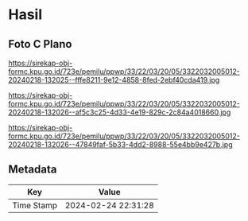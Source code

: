 # Hasil

## Foto C Plano

https://sirekap-obj-formc.kpu.go.id/723e/pemilu/ppwp/33/22/03/20/05/3322032005012-20240218-132025--fffe8211-9e12-4858-8fed-2ebf40cda419.jpg

https://sirekap-obj-formc.kpu.go.id/723e/pemilu/ppwp/33/22/03/20/05/3322032005012-20240218-132026--af5c3c25-4d33-4e19-829c-2c84a4018660.jpg

https://sirekap-obj-formc.kpu.go.id/723e/pemilu/ppwp/33/22/03/20/05/3322032005012-20240218-132026--47849faf-5b33-4dd2-8988-55e4bb9e427b.jpg


## Metadata

| Key        | Value               |
| ---------- | ------------------- |
| Time Stamp | 2024-02-24 22:31:28 |



